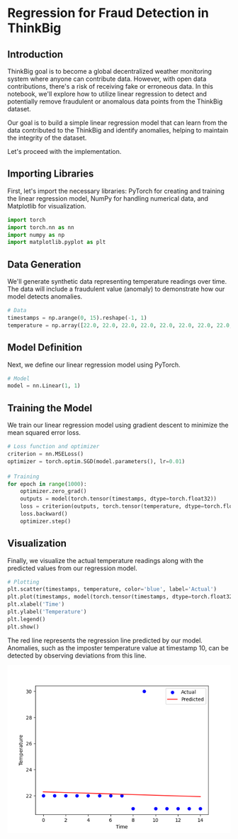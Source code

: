 # Regression for Fraud Detection in ThinkBig

## Introduction

ThinkBig goal is to become a global decentralized weather monitoring system where anyone can contribute data. However, with open data contributions, there's a risk of receiving fake or erroneous data. In this notebook, we'll explore how to utilize linear regression to detect and potentially remove fraudulent or anomalous data points from the ThinkBig dataset.

Our goal is to build a simple linear regression model that can learn from the data contributed to the ThinkBig and identify anomalies, helping to maintain the integrity of the dataset.

Let's proceed with the implementation.

## Importing Libraries

First, let's import the necessary libraries: PyTorch for creating and training the linear regression model, NumPy for handling numerical data, and Matplotlib for visualization.

```python
import torch
import torch.nn as nn
import numpy as np
import matplotlib.pyplot as plt
```

## Data Generation

We'll generate synthetic data representing temperature readings over time. The data will include a fraudulent value (anomaly) to demonstrate how our model detects anomalies.

```python
# Data
timestamps = np.arange(0, 15).reshape(-1, 1)
temperature = np.array([22.0, 22.0, 22.0, 22.0, 22.0, 22.0, 22.0, 22.0, 21.0, 30.0, 21.0, 21.0, 21.0, 21.0, 21.0]).reshape(-1, 1)
```

## Model Definition

Next, we define our linear regression model using PyTorch.

```python
# Model
model = nn.Linear(1, 1)
```

## Training the Model

We train our linear regression model using gradient descent to minimize the mean squared error loss.

```python
# Loss function and optimizer
criterion = nn.MSELoss()
optimizer = torch.optim.SGD(model.parameters(), lr=0.01)

# Training
for epoch in range(1000):
    optimizer.zero_grad()
    outputs = model(torch.tensor(timestamps, dtype=torch.float32))
    loss = criterion(outputs, torch.tensor(temperature, dtype=torch.float32))
    loss.backward()
    optimizer.step()
```

## Visualization

Finally, we visualize the actual temperature readings along with the predicted values from our regression model.

```python
# Plotting
plt.scatter(timestamps, temperature, color='blue', label='Actual')
plt.plot(timestamps, model(torch.tensor(timestamps, dtype=torch.float32)).detach().numpy(), color='red', label='Predicted')
plt.xlabel('Time')
plt.ylabel('Temperature')
plt.legend()
plt.show()
```

The red line represents the regression line predicted by our model. Anomalies, such as the imposter temperature value at timestamp 10, can be detected by observing deviations from this line.

![Regression Plot](result.png)